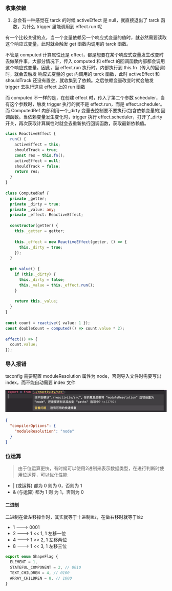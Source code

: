 ### 收集依赖

1. 总会有一种感觉在 tarck 的时候 activeEffect 是 null，就直接退出了 tarck 函数，为什么 trigger 里能调用到 effect.run 呢

有一个比较关键的点，当一个变量依赖另一个响应式变量的值时，就必然需要读取这个响应式变量，此时就会触发 get 函数内调用的 tarck 函数。

不管是 computed 计算属性还是 effect，都是想要在某个响应式变量发生改变时去做某件事，大部分情况下，传入 computed 和 effect 的回调函数内部都会调用这个响应式变量。因此，当 effect.run 执行时，内部执行到 this.fn（传入的回调）时，就会去触发 响应式变量的 get 内调用的 tarck 函数，此时 activeEffect 和 shouldTrack 还没有置空，就收集到了依赖。之后依赖变量改变时就会触发 trigger 去执行这些 effect 上的 run 函数

而 computed 不一样的是，在创建 effect 时，传入了第二个参数 scheduler，当有这个参数时，触发 trigger 执行的就不是 effect.run，而是 effect.scheduler。而 ComputedRef 内部利用一个\_dirty 变量去控制要不要执行(包含依赖变量的)回调函数。当依赖变量发生变化时，trigger 执行 effect.scheduler，打开了\_dirty 开关，再次获取计算属性时就会去重新执行回调函数，获取最新依赖值。

```ts
class ReactiveEffect {
  run() {
    activeEffect = this;
    shouldTrack = true;
    const res = this.fn();
    activeEffect = null;
    shouldTrack = false;
    return res;
  }
}

class ComputedRef {
  private _getter;
  private _dirty = true;
  private _value: any;
  private _effect: ReactiveEffect;

  constructor(getter) {
    this._getter = getter;

    this._effect = new ReactiveEffect(getter, () => {
      this._dirty = true;
    });
  }

  get value() {
    if (this._dirty) {
      this._dirty = false;
      this._value = this._effect.run();
    }

    return this._value;
  }
}

const count = reactive({ value: 1 });
const doubleCount = computed(() => count.value * 2);

effect(() => {
  count.value;
});
```

### 导入报错

tsconfig 需要配置 moduleResolution 属性为 node，否则导入文件时需要写出 index，而不能自动需要 index 文件

![moduleResolution](./imgs/moduleResolution.png)

```json
{
  "compilerOptions": {
    "moduleResolution": "node"
  }
}
```

### 位运算

> 由于位运算更快，有时候可以使用2进制来表示数据类型，在进行判断时使用位运算，可以优化性能

- | (或运算) 都为 0 则为 0，否则为 1
- & (与运算) 都为 1 则 为 1，否则为 0


#### 二进制

二进制在做左移操作时，其实就等于十进制`乘2`，在做右移时就等于`除2`

- 1 ---> 0001
- 2 ---> 1 << 1, 1 左移一位
- 4 ---> 1 << 2, 1 左移两位
- 8 ---> 1 << 3, 1 左移三位

```ts
export enum ShapeFlag {
  ELEMENT = 1,
  STATEFUL_COMPONENT = 2, // 0010
  TEXT_CHILDREN = 4, // 0100
  ARRAY_CHILDREN = 8, // 1000
}
```


